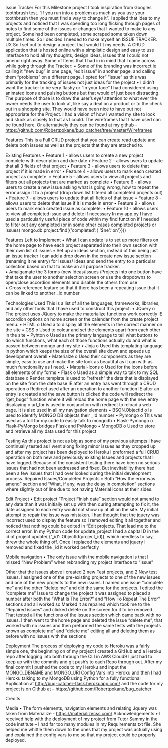 Issue Tracker
For this Milestone project I took inspiration from Googles toothbrush test. “If you run into a problem as much as you use your toothbrush then you must find a way to change it”. I applied that idea to my projects and noticed that I was spending too long flicking through pages of notes to find some of the issues or changes that I wanted to make to any project. Some had been completed, some scraped some taken down multiple times. So I decided I needed to make myself an ISSUE TRACKER.
UX
So I set out to design a project that would fit my needs. A CRUD application that is hosted online with a simplistic design and easy to use interface to hold all my thoughts, design ideas, issues that I could not amend right away. 
Some of Items that I had in in mind that I came across while going through the Tracker:
•	Some of the branding was incorrect ie calling it “new bug” in one page, “edit issue” in another page, and calling them “problems” on a different page. I opted for” “issue” as this was primarily for the tracking of issues not just ideas for the project
•	I didn’t want the tracker to be very flashy or “in your face” I had considered using animated icons and pulsing buttons but that would of just been distracting. The purpose of those is to draw the user’s eye/ attention to what ever the owner needs the user to look at, like say a deal on a product or to the check out in a shopping site. They would have been nice to have but not appropriate for the Project.
I had a vision of how I wanted my site to look and stuck as closely to that as I could. The wireframes that I have used can be found here. Or alternatively they can be found at my github - https://github.com/Robertpokane/bug_catcher/tree/master/Wireframes

Features
This is a Full CRUD project that you can create read update and delete both issues as well as the projects that they are attached to.

Existing Features
•	Feature 1 - allows users to create a new project complete with description and due date
•	Feature 2 - allows users to update that all 3 fields of that project
•	Feature 3 - allows users to delete that project if it is made in error
•	Feature 4 - allows users to mark each created project as complete.
•	Feature 5 - allows users to view all projects and filters out all projects that are marked as complete
•	Feature 6 - allows users to create a new issue asking what is going wrong, how to repeat the error assign it to a project (drop down list filtered all completed projects out)
•	Feature 7 - allows users to update that all fields of that issue
•	Feature 8 - allows users to delete that issue if it is made in error
•	Feature 9 - allows users to mark each created issue as complete.
•	Feature 10 - allows users to view all completed issue and delete if necessary
In my app.py I have used a particularly useful piece of code within my find function if I needed to filter out any completed (or in some other cases completed projects or issues)  mongo.db.project.find({'completed':{ '$ne':'on'}}))

Features Left to Implement
•	What I can update is to set up more filters on the home page to have each project separated into their own section with their own list of issues
•	Set up an ideas section, instead of this being just an issue tracker I can add a drop down in the create new issue section (renaming it ne entry) for Issues/ Ideas and send the entry to a particular collection based on that to make an all purpose tracker.  
•	Amalgamate the 3 forms (new Ideas/Issues /Projects into one button have that take the user to another selection screen or use the dropdowns to open/close accordion elements and disable the others from use  
•	Cross reference feature so that if there has been a repeating issue that it can be linked to another _id number

Technologies Used
This is a list of all the languages, frameworks, libraries, and any other tools that I have used to construct this project.
•	JQuery
o	The project uses JQuery to make the materialize functions work correctly IE accordion options on home screen or the calendar from the create project menu.
•	HTML
o	Used a to display all the elements in the correct manner on the site 
•	CSS
o	Used to colour and set the elements apart from each other in the site
•	Pyhton
o	Used as the primary language to tell what buttons to do which functions, what each of those functions actually do and what is passed between mongo and my site
•	Jinja
o	Used this templating language in python which keeps the size of the overall site down and speeds up development overall
•	Materialze
o	Used their components as they are simple, easy to use and make the site look as beautiful as it can with as much functionality as I need.
•	Material-Icons
o	Used for the icons before all elements of my forms
•	Flask 
o	Used as a simple way to talk to my SQL database
o	Render_template is used to “refresh” the data that is displayed on the site from the date base IE after an entry has went through a CRUD operation
o	Redirect used after an operation to another function IE after an entry is created and the save button is clicked the code will redirect the “get_bugs” function where it will reload the home page with the new entry displaying
o	url_for is used in conjunction with redirect to reload a web page. It is also used in all my navigation elements
•	BSON.ObjectId
o	Is used to identify MONGO DB objects their _Id number
•	Pymongo
o	This was used as a toll for my code to easily talk to mongodb
•	Flask-Pymongo
o	Flask-PyMongo bridges Flask and PyMongo
•	MongoDB
o	Used to store and retrieve all my data used for this project

Testing
As this project is not as big as some of my previous attempts I have continually tested as I went along fixing minor issues as they cropped up and after my project has been deployed to Heroku I preformed a full CRUD operation on both new and previously existing Issues and projects that I have logged. 
Because of the consistent testing there have been no serious issues that had not been addressed and fixed. But inevitability there had been  a few issues that I had over looked during the initial development process.
Repaired Issues/Completed Projects
•	Both “How the error was amend” section and “What, if any, was the delay in completion” sections where slightly out of line due to not having Material Icons at their sides.

Edit Project
•	Edit project “Project Finish date” section would not amend to any date than it was initially set up with then during attempting to fix it, the date assigned to each entry would not show up at all on the site. My initial attempt to repair the issue was mistaken. I had thought that the jquery was incorrect used to display the feature so I removed editing it all together and noticed that nothing could be edited in “Edit projects. That lead me to the correct error. In my Python code for update_project I had a capital D in the id of project.update( {'_id': ObjectId(project_id)}, which needless to say, threw the whole thing off. Once I replaced the elements and jquery I removed and fixed the _id it worked perfectly

Mobile navigation
•	The only issue with the mobile navigation is that I missed “New Problem” when rebranding my project Interface to “Issue”

Other that the issues above I created 2 new Test projects, and 2 New test issues. I assigned one of the pre-existing projects to one of the new issues and one of the new projects to the new issues. I named one issue “complete me” and the other “delete me” and did the same for the projects. I edited the “complete me” Issue to change the project it was assigned to placed a number after both the “What Is The Error?” and “How To Repeat The Error” sections and all worked so Marked it as repaired which took me to the “Repaired issues”  and clicked delete on the screen for it to be removed. That tested all the functions of the Issues section  which came back with no issues. I then went to the home page and deleted the issue “delete me”, that worked with no issues and then preformed the same tests with the projects known as complete me” and “delete me” editing all and deleting them as before with no issues with the sections

Deployment
The process of deploying my code to Heroku was a fairly simple one, the beginning on of my project I created a GitHub and a Heroku repo after logging into both through the CLI in AWS Cloud9 I just had to keep up with the commits and git push’s to each Repo through out. After my final commit I pushed the code to my Heroku and input the MONGO_DBNAME and  MONGO_URI Config Vars into Heroku and then I had Heroku talking to my MongoDB using Python for a fully functional Application at 
http://bug-catcher-flask.herokuapp.com/	
and the code for my project is on Github at – 
https://github.com/Robertpokane/bug_catcher 

Credits

Media
•	The form elements, navigation elements and relating Jquery was taken from Materialize - https://materializecss.com/ 
Acknowledgements
•	I received help with the deployment of my project from Tutor Sammy in the code institute – I had far too many modules in my Requirements.txt file. She helped me whittle them down to the ones that my project was actually using and explained the config vars to me so that my project could be properly deployed.

